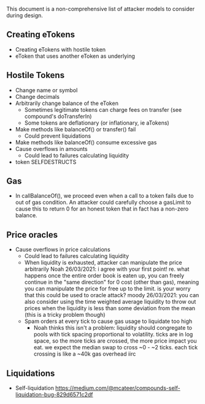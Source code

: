 This document is a non-comprehensive list of attacker models to consider during design.

## Creating eTokens

* Creating eTokens with hostile token
* eToken that uses another eToken as underlying

## Hostile Tokens

* Change name or symbol
* Change decimals
* Arbitrarily change balance of the eToken
  * Sometimes legitimate tokens can charge fees on transfer (see compound's doTransferIn)
  * Some tokens are deflationary (or inflationary, ie aTokens)
* Make methods like balanceOf() or transfer() fail
  * Could prevent liquidations
* Make methods like balanceOf() consume excessive gas
* Cause overflows in amounts
  * Could lead to failures calculating liquidity
* token SELFDESTRUCTS

## Gas

* In callBalanceOf(), we proceed even when a call to a token fails due to out of gas condition.
  An attacker could carefully choose a gasLimit to cause this to return 0 for an honest token
  that in fact has a non-zero balance.

## Price oracles

* Cause overflows in price calculations
  * Could lead to failures calculating liquidity
  * When liquidity is exhausted, attacker can manipulate the price arbitrarily
    Noah 26/03/2021: i agree with your first point! re. what happens once the entire order book is eaten up, you can freely continue in the "same direction" for 0 cost (other than gas), meaning you can manipulate the price for free up to the limit. is your worry that this could be used to oracle attack?
    moody 26/03/2021: you can also consider using the time weighted average liquidity to throw out prices when the liquidity is less than some deviation from the mean (this is a tricky problem though)
  * Spam orders at every tick to cause gas usage to liquidate too high
    * Noah thinks this isn't a problem: liquidity should congregate to pools with tick spacing proportional to volatility. ticks are in log space, so the more ticks are crossed, the more price impact you eat. we expect the median swap to cross ~0 - ~2 ticks. each tick crossing is like a ~40k gas overhead iirc


## Liquidations

* Self-liquidation
  https://medium.com/@mcateer/compounds-self-liquidation-bug-829d6571c2df
